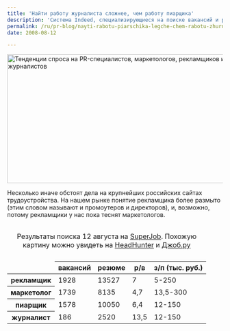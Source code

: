 ```yaml
---
title: 'Найти работу журналиста сложнее, чем работу пиарщика'
description: 'Система Indeed, специализирующиеся на поиске вакансий и резюме, снискала заслуженную популярность в США (на мировом интернет-рынке труда по посещаемости ее превосходит только CareerBuilder.com).'
permalink: /ru/pr-blog/nayti-rabotu-piarschika-legche-chem-rabotu-zhurnalista
date: 2008-08-12

---
```

<p><a href="https://www.indeed.com/jobtrends?q=%22public+relations%2C+marketing%2C+journalism%2C+advertising"><img width="540" height="300" src="https://www.indeed.com/trendgraph/jobgraph.png?q=%22public+relations%2C+marketing%2C+journalism%2C+advertising" alt="Тенденции спроса на PR-специалистов, маркетологов, рекламщиков и журналистов"></a></p>
<p>Несколько иначе обстоят дела на крупнейших российских сайтах трудоустройства. На нашем рынке понятие рекламщика более размыто (этим словом называют и промоутеров и директоров), и, возможно, потому рекламщики у нас пока теснят маркетологов.</p>
<table cellspacing="0" class="num">

<caption>

Результаты поиска 12 августа на <a href="https://www.superjob.ru/" target="_blank" rel="noopener noreferrer">SuperJob</a>. Похожую картину можно увидеть на <a href="https://hh.ru/" target="_blank" rel="noopener noreferrer">HeadHunter</a> и <a href="https://www.job.ru/" target="_blank" rel="noopener noreferrer">Джоб.ру</a>

</caption>

<thead>

<tr>

<td></td>

<th scope="col"><strong>в</strong>акансий</th>

<th scope="col"><strong>р</strong>езюме</th>

<th scope="col">р/в</th>

<th scope="col">з/п (тыс. руб.)</th>

</tr>

</thead>

<tbody>

<tr>

<th scope="row">рекламщик</th>

<td>1928</td>

<td>13527</td>

<td>7</td>

<td>5-250</td>

</tr>

<tr class="odd">

<th scope="row">маркетолог</th>

<td>1739</td>

<td>8135</td>

<td>4,7</td>

<td>13,5-300</td>

</tr>

<tr>

<th scope="row">пиарщик</th>

<td>1578</td>

<td>10050</td>

<td>6,4</td>

<td>12-150</td>

</tr>

<tr class="odd">

<th scope="row">журналист</th>

<td>186</td>

<td>2520</td>

<td>13,5</td>

<td>12-150</td>

</tr>

</tbody>

</table>

